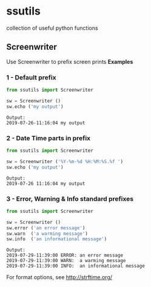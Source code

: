 # ssutils
collection of useful python functions


## Screenwriter

Use Screenwriter to prefix screen prints
**Examples**

### 1 - Default prefix ###

```python
from ssutils import Screenwriter

sw = Screenwriter ()
sw.echo ('my output')
```
```
Output:
2019-07-26-11:16:04 my output
```

### 2 - Date Time parts in prefix ###

```python
from ssutils import Screenwriter

sw = Screenwriter ('%Y-%m-%d %H:%M:%S.%f ')
sw.echo ('my output')
```
```
Output:
2019-07-26 11:16:04 my output
```
 
### 3 - Error, Warning & Info standard prefixes

```python
from ssutils import Screenwriter

sw = Screenwriter ()
sw.error ('an error message')
sw.warn  ('a warming message')
sw.info  ('an informational message')
```
```
Output:
2019-07-29-11:39:00 ERROR: an error message
2019-07-29-11:39:00 WARN:  a warming message
2019-07-29-11:39:00 INFO:  an informational message
```

For format options, see http://strftime.org/
